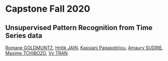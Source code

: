 # Capstone Fall 2020

## Unsupervised Pattern Recognition from Time Series data

[Romane GOLDMUNTZ](https://github.com/bubblemarchine), [Hritik JAIN](https://github.com/hritik25), [Kassiani Papasotiriou](https://github.com/KassiePapasotiriou), [Amaury SUDRIE](https://github.com/Amelrich), [Maxime TCHIBOZO](https://github.com/mtchibozo), [Vy TRAN](https://github.com/vttran4)



